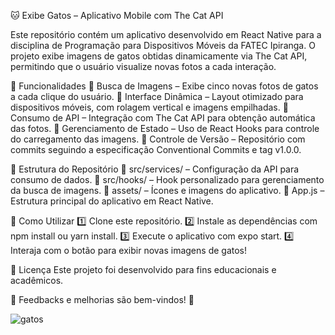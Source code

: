 🐱 Exibe Gatos – Aplicativo Mobile com The Cat API

Este repositório contém um aplicativo desenvolvido em React Native para a disciplina de Programação para Dispositivos Móveis da FATEC Ipiranga. O projeto exibe imagens de gatos obtidas dinamicamente via The Cat API, permitindo que o usuário visualize novas fotos a cada interação.

📌 Funcionalidades
🔹 Busca de Imagens – Exibe cinco novas fotos de gatos a cada clique do usuário.
🔹 Interface Dinâmica – Layout otimizado para dispositivos móveis, com rolagem vertical e imagens empilhadas.
🔹 Consumo de API – Integração com The Cat API para obtenção automática das fotos.
🔹 Gerenciamento de Estado – Uso de React Hooks para controle do carregamento das imagens.
🔹 Controle de Versão – Repositório com commits seguindo a especificação Conventional Commits e tag v1.0.0.

📂 Estrutura do Repositório
📁 src/services/ – Configuração da API para consumo de dados.
📁 src/hooks/ – Hook personalizado para gerenciamento da busca de imagens.
📁 assets/ – Ícones e imagens do aplicativo.
📄 App.js – Estrutura principal do aplicativo em React Native.

🚀 Como Utilizar
1️⃣ Clone este repositório.
2️⃣ Instale as dependências com npm install ou yarn install.
3️⃣ Execute o aplicativo com expo start.
4️⃣ Interaja com o botão para exibir novas imagens de gatos!

📄 Licença
Este projeto foi desenvolvido para fins educacionais e acadêmicos.

🔗 Feedbacks e melhorias são bem-vindos! 🚀

![gatos](https://github.com/user-attachments/assets/d62f4792-df0f-48b3-b5a6-cb6057250cbc)
